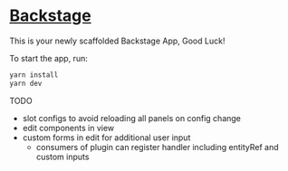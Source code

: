 # [Backstage](https://backstage.io)

This is your newly scaffolded Backstage App, Good Luck!

To start the app, run:

```sh
yarn install
yarn dev
```

TODO

- slot configs to avoid reloading all panels on config change
- edit components in view
- custom forms in edit for additional user input
  - consumers of plugin can register handler including entityRef and custom inputs
